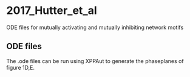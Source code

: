 # 2017_Hutter_et_al
ODE files for mutually activating and mutually inhibiting network motifs

## ODE files
The .ode files can be run using XPPAut to generate the phaseplanes of figure 1D,E. 
